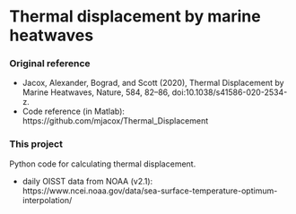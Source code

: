 # Thermal displacement by marine heatwaves

<h3>Original reference </h3>
<ul>
<li>Jacox, Alexander, Bograd, and Scott (2020), Thermal Displacement by Marine Heatwaves, Nature, 584, 82–86, doi:10.1038/s41586-020-2534-z.<br></li>
<li>Code reference (in Matlab): https://github.com/mjacox/Thermal_Displacement</li>
</ul>

<h3>This project</h3>

Python code for calculating thermal displacement.
<ul>
<li>daily OISST data from NOAA (v2.1): https://www.ncei.noaa.gov/data/sea-surface-temperature-optimum-interpolation/</li>
</ul>
